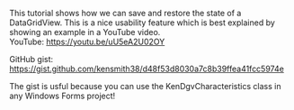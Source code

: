 This tutorial shows how we can save and restore the state of a DataGridView.
This is a nice usability feature which is best explained by showing an example in a YouTube video.  
YouTube: https://youtu.be/uU5eA2U02OY

GitHub gist: https://gist.github.com/kensmith38/d48f53d8030a7c8b39ffea41fcc5974e

The gist is usful because you can use the KenDgvCharacteristics class in any Windows Forms project!
